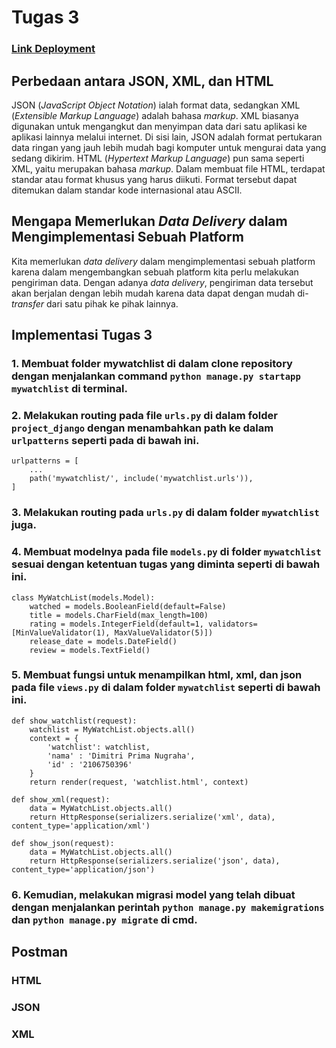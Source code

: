 # Tugas 3

### [Link Deployment](https://tutu-2.herokuapp.com/mywatchlist/html/)

## Perbedaan antara JSON, XML, dan HTML
JSON (_JavaScript Object Notation_) ialah format data, sedangkan XML (_Extensible Markup Language_) adalah bahasa _markup_. XML biasanya digunakan untuk mengangkut dan menyimpan data dari satu aplikasi ke aplikasi lainnya melalui internet. Di sisi lain, JSON adalah format pertukaran data ringan yang jauh lebih mudah bagi komputer untuk mengurai data yang sedang dikirim. HTML (_Hypertext Markup Language_) pun sama seperti XML, yaitu merupakan bahasa _markup_. Dalam membuat file HTML, terdapat standar atau format khusus yang harus diikuti. Format tersebut dapat ditemukan dalam standar kode internasional atau ASCII.

## Mengapa Memerlukan _Data Delivery_ dalam Mengimplementasi Sebuah Platform
Kita memerlukan _data delivery_ dalam mengimplementasi sebuah platform karena dalam mengembangkan sebuah platform kita perlu melakukan pengiriman data. Dengan adanya _data delivery_, pengiriman data tersebut akan berjalan dengan lebih mudah karena data dapat dengan mudah di-_transfer_ dari satu pihak ke pihak lainnya.

## Implementasi Tugas 3
### 1. Membuat folder mywatchlist di dalam clone repository dengan menjalankan command `python manage.py startapp mywatchlist` di terminal.

### 2. Melakukan routing pada file `urls.py` di dalam folder `project_django` dengan menambahkan path ke dalam `urlpatterns` seperti pada di bawah ini.
```
urlpatterns = [
    ...
    path('mywatchlist/', include('mywatchlist.urls')),
]
```

### 3. Melakukan routing pada `urls.py` di dalam folder `mywatchlist` juga.

### 4. Membuat modelnya pada file `models.py` di folder `mywatchlist` sesuai dengan ketentuan tugas yang diminta seperti di bawah ini.
```
class MyWatchList(models.Model):
    watched = models.BooleanField(default=False)
    title = models.CharField(max_length=100)
    rating = models.IntegerField(default=1, validators=[MinValueValidator(1), MaxValueValidator(5)])
    release_date = models.DateField()
    review = models.TextField()
```

### 5. Membuat fungsi untuk menampilkan html, xml, dan json pada file `views.py` di dalam folder `mywatchlist` seperti di bawah ini.
```
def show_watchlist(request):
    watchlist = MyWatchList.objects.all()
    context = {
        'watchlist': watchlist,
        'nama' : 'Dimitri Prima Nugraha',
        'id' : '2106750396'
    }
    return render(request, 'watchlist.html', context)
```
```
def show_xml(request):
    data = MyWatchList.objects.all()
    return HttpResponse(serializers.serialize('xml', data), content_type='application/xml')
```
```
def show_json(request):
    data = MyWatchList.objects.all()
    return HttpResponse(serializers.serialize('json', data), content_type='application/json')
```

### 6. Kemudian, melakukan migrasi model yang telah dibuat dengan menjalankan perintah `python manage.py makemigrations` dan `python manage.py migrate` di cmd.

## Postman
### HTML
### JSON
### XML
